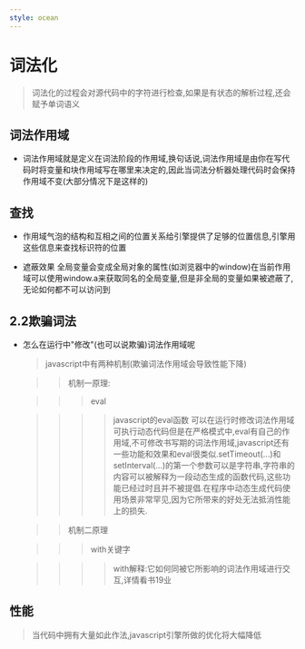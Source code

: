 ```yaml
---
style: ocean
---
```

# 词法化

> 词法化的过程会对源代码中的字符进行检查,如果是有状态的解析过程,还会赋予单词语义

## 词法作用域

- 词法作用域就是定义在词法阶段的作用域,换句话说,词法作用域是由你在写代码时将变量和块作用域写在哪里来决定的,因此当词法分析器处理代码时会保持作用域不变(大部分情况下是这样的)

## 查找

- 作用域气泡的结构和互相之间的位置关系给引擎提供了足够的位置信息,引擎用这些信息来查找标识符的位置

- 遮蔽效果 全局变量会变成全局对象的属性(如浏览器中的window)在当前作用域可以使用window.a来获取同名的全局变量,但是非全局的变量如果被遮蔽了,无论如何都不可以访问到

## 2.2欺骗词法

- 怎么在运行中"修改"(也可以说欺骗)词法作用域呢

  > javascript中有两种机制(欺骗词法作用域会导致性能下降)

  > > 机制一原理:

  > > > eval

  > > > > javascript的eval函数 可以在运行时修改词法作用域 可执行动态代码但是在严格模式中,eval有自己的作用域,不可修改书写期的词法作用域,javascript还有一些功能和效果和eval很类似.setTimeout(...)和setInterval(...)的第一个参数可以是字符串,字符串的内容可以被解释为一段动态生成的函数代码,这些功能已经过时且并不被提倡.在程序中动态生成代码使用场景非常罕见,因为它所带来的好处无法抵消性能上的损失.

  > > 机制二原理

  > > > with关键字

  > > > > with解释:它如何同被它所影响的词法作用域进行交互,详情看书19业

## 性能

> 当代码中拥有大量如此作法,javascript引擎所做的优化将大幅降低
